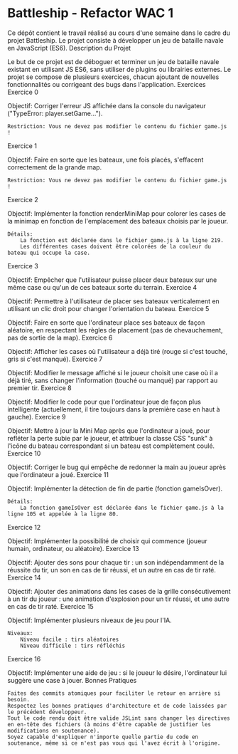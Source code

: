 <h1>Battleship - Refactor WAC 1</h1>

Ce dépôt contient le travail réalisé au cours d'une semaine dans le cadre du projet Battleship. Le projet consiste à développer un jeu de bataille navale en JavaScript (ES6).
Description du Projet

Le but de ce projet est de déboguer et terminer un jeu de bataille navale existant en utilisant JS ES6, sans utiliser de plugins ou librairies externes. Le projet se compose de plusieurs exercices, chacun ajoutant de nouvelles fonctionnalités ou corrigeant des bugs dans l'application.
Exercices
Exercice 0

Objectif: Corriger l'erreur JS affichée dans la console du navigateur ("TypeError: player.setGame...").

    Restriction: Vous ne devez pas modifier le contenu du fichier game.js !

Exercice 1

Objectif: Faire en sorte que les bateaux, une fois placés, s'effacent correctement de la grande map.

    Restriction: Vous ne devez pas modifier le contenu du fichier game.js !

Exercice 2

Objectif: Implémenter la fonction renderMiniMap pour colorer les cases de la minimap en fonction de l'emplacement des bateaux choisis par le joueur.

    Détails:
        La fonction est déclarée dans le fichier game.js à la ligne 219.
        Les différentes cases doivent être colorées de la couleur du bateau qui occupe la case.

Exercice 3

Objectif: Empêcher que l'utilisateur puisse placer deux bateaux sur une même case ou qu'un de ces bateaux sorte du terrain.
Exercice 4

Objectif: Permettre à l'utilisateur de placer ses bateaux verticalement en utilisant un clic droit pour changer l'orientation du bateau.
Exercice 5

Objectif: Faire en sorte que l'ordinateur place ses bateaux de façon aléatoire, en respectant les règles de placement (pas de chevauchement, pas de sortie de la map).
Exercice 6

Objectif: Afficher les cases où l'utilisateur a déjà tiré (rouge si c'est touché, gris si c'est manqué).
Exercice 7

Objectif: Modifier le message affiché si le joueur choisit une case où il a déjà tiré, sans changer l'information (touché ou manqué) par rapport au premier tir.
Exercice 8

Objectif: Modifier le code pour que l'ordinateur joue de façon plus intelligente (actuellement, il tire toujours dans la première case en haut à gauche).
Exercice 9

Objectif: Mettre à jour la Mini Map après que l'ordinateur a joué, pour refléter la perte subie par le joueur, et attribuer la classe CSS "sunk" à l'icône du bateau correspondant si un bateau est complètement coulé.
Exercice 10

Objectif: Corriger le bug qui empêche de redonner la main au joueur après que l'ordinateur a joué.
Exercice 11

Objectif: Implémenter la détection de fin de partie (fonction gameIsOver).

    Détails:
        La fonction gameIsOver est déclarée dans le fichier game.js à la ligne 105 et appelée à la ligne 80.

Exercice 12

Objectif: Implémenter la possibilité de choisir qui commence (joueur humain, ordinateur, ou aléatoire).
Exercice 13

Objectif: Ajouter des sons pour chaque tir : un son indépendamment de la réussite du tir, un son en cas de tir réussi, et un autre en cas de tir raté.
Exercice 14

Objectif: Ajouter des animations dans les cases de la grille consécutivement à un tir du joueur : une animation d'explosion pour un tir réussi, et une autre en cas de tir raté.
Exercice 15

Objectif: Implémenter plusieurs niveaux de jeu pour l'IA.

    Niveaux:
        Niveau facile : tirs aléatoires
        Niveau difficile : tirs réfléchis

Exercice 16

Objectif: Implémenter une aide de jeu : si le joueur le désire, l'ordinateur lui suggère une case à jouer.
Bonnes Pratiques

    Faites des commits atomiques pour faciliter le retour en arrière si besoin.
    Respectez les bonnes pratiques d'architecture et de code laissées par le précédent développeur.
    Tout le code rendu doit être valide JSLint sans changer les directives en en-tête des fichiers (à moins d'être capable de justifier les modifications en soutenance).
    Soyez capable d'expliquer n'importe quelle partie du code en soutenance, même si ce n'est pas vous qui l'avez écrit à l'origine.
